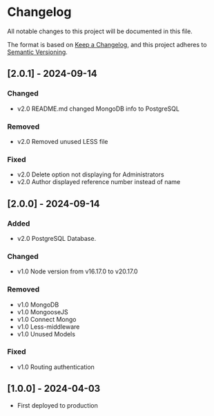 # Changelog

All notable changes to this project will be documented in this file.

The format is based on [Keep a Changelog](https://keepachangelog.com/en/1.1.0/),
and this project adheres to [Semantic Versioning](https://semver.org/spec/v2.0.0.html).

## [2.0.1] - 2024-09-14

### Changed 

- v2.0 README.md changed MongoDB info to PostgreSQL

### Removed

- v2.0 Removed unused LESS file

### Fixed

- v2.0 Delete option not displaying for Administrators
- v2.0 Author displayed reference number instead of name

## [2.0.0] - 2024-09-14

### Added

- v2.0 PostgreSQL Database.

### Changed

- v1.0 Node version from v16.17.0 to v20.17.0

### Removed

- v1.0 MongoDB
- v1.0 MongooseJS
- v1.0 Connect Mongo
- v1.0 Less-middleware
- v1.0 Unused Models


### Fixed

- v1.0 Routing authentication

## [1.0.0] - 2024-04-03

- First deployed to production